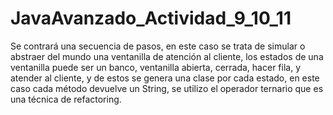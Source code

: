 # JavaAvanzado_Actividad_9_10_11
Se contrará una secuencia de pasos, en este caso se trata de simular o abstraer del mundo una ventanilla de atención al cliente,
los estados de una ventanilla puede ser un banco, ventanilla abierta, cerrada, hacer fila, y atender al cliente, y de estos se genera 
una clase por cada estado, en este caso cada método devuelve un String, se utilizo el operador ternario que es una técnica de refactoring.
